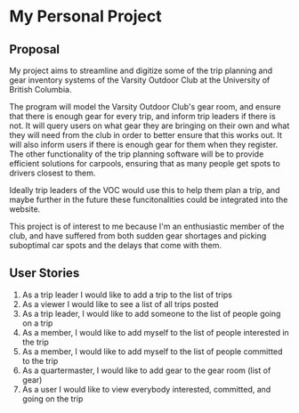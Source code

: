 # My Personal Project
## Proposal
My project aims to streamline and digitize some of the trip planning and gear inventory systems of the Varsity Outdoor Club at the University of British Columbia.

The program will model the Varsity Outdoor Club's gear room, and ensure that there is enough gear for every trip, and inform trip leaders if there is not. It will query users on
what gear they are bringing on their own and what they will need from the club in order to better ensure that this works out. It will also inform users if there is enough gear for them when they register. The other functionality of the trip planning software will be to provide efficient solutions for carpools, ensuring that as many people get spots to drivers closest to them.

Ideally trip leaders of the VOC would use this to help them plan a trip, and maybe further in the future these funcitonalities could be integrated into the website. 

This project is of interest to me because I'm an enthusiastic member of the club, and have suffered from both sudden gear shortages and picking suboptimal car spots and the delays that come with them.


## User Stories

1. As a trip leader I would like to add a trip to the list of trips
2. As a viewer I would like to see a list of all trips posted
3. As a trip leader, I would like to add someone to the list of people going on a trip
4.  As a member, I would like to add myself to the list of people interested in the trip
5.  As a member, I would like to add myself to the list of people committed to the trip
6. As a quartermaster, I would like to add gear to the gear room (list of gear)
7. As a user I would like to view everybody interested, committed, and going on the trip

